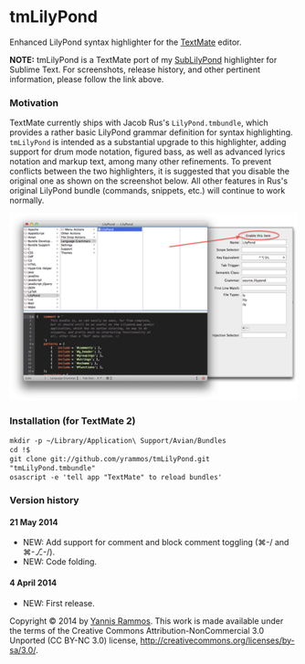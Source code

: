 tmLilyPond
==========

Enhanced LilyPond syntax highlighter for the [TextMate](http://macromates.com) editor.

**NOTE:** tmLilyPond is a TextMate port of my [SubLilyPond](https://www.github.com/yrammos/SubLilyPond) highlighter for Sublime Text. For screenshots, release history, and other pertinent information, please follow the link above.

### Motivation

TextMate currently ships with Jacob Rus's `LilyPond.tmbundle`, which provides a rather basic LilyPond grammar definition for syntax highlighting. `tmLilyPond` is intended as a substantial upgrade to this highlighter, adding support for drum mode notation, figured bass, as well as advanced lyrics notation and markup text, among many other refinements. To prevent conflicts between the two highlighters, it is suggested that you disable the original one as shown on the screenshot below. All other features in Rus's original LilyPond bundle (commands, snippets, etc.) will continue to work normally.

![Screenshot](https://raw.githubusercontent.com/yrammos/tmLilyPond/master/Screenshot.png)

### Installation (for TextMate 2)

    mkdir -p ~/Library/Application\ Support/Avian/Bundles
    cd !$
    git clone git://github.com/yrammos/tmLilyPond.git "tmLilyPond.tmbundle"
    osascript -e 'tell app "TextMate" to reload bundles'

### Version history

#### 21 May 2014
- NEW: Add support for comment and block comment toggling (⌘-/ and ⌘-⎇-/).
- NEW: Code folding.

#### 4 April 2014
- NEW: First release.

Copyright © 2014 by [Yannis Rammos](http://www.twitter.com/yannisrammos). This work is made available under the terms of the Creative Commons Attribution-NonCommercial 3.0 Unported (CC BY-NC 3.0) license, <http://creativecommons.org/licenses/by-sa/3.0/>.
